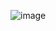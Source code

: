 ![image](https://user-images.githubusercontent.com/83995244/143042592-ad1a5b19-499b-450e-817c-f8715c00d61a.png)


